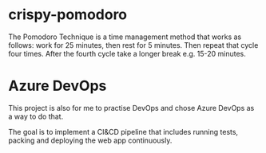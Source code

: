 # crispy-pomodoro
The Pomodoro Technique is a time management method that works as follows: work for 25 minutes, then rest for 5 minutes.
Then repeat that cycle four times. After the fourth cycle take a longer break e.g. 15-20 minutes.

# Azure DevOps
This project is also for me to practise DevOps and chose Azure DevOps as a way to do that.

The goal is to implement a CI&CD pipeline that includes running tests, packing and deploying the web app 
continuously. 
